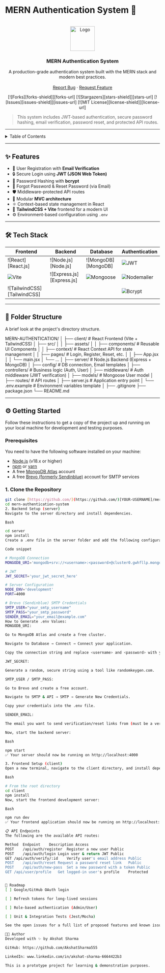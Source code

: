 # MERN Authentication System 🔐

<br />
<div align="center">
  <img src="https://raw.githubusercontent.com/FortAwesome/Font-Awesome/6.x/svgs/solid/shield-halved.svg" alt="Logo" width="80" height="80">

  <h3 align="center">MERN Authentication System</h3>

  <p align="center">
    A production-grade authentication system built with the MERN stack and modern best practices.
    <br />
    <br />
    <a href="https://github.com/[YOUR-USERNAME]/[YOUR-REPO]/issues">Report Bug</a>
    ·
    <a href="https://github.com/[YOUR-USERNAME]/[YOUR-REPO]/issues">Request Feature</a>
  </p>
</div>

<div align="center">

[![Forks][forks-shield]][forks-url]
[![Stargazers][stars-shield]][stars-url]
[![Issues][issues-shield]][issues-url]
[![MIT License][license-shield]][license-url]

</div>

> This system includes JWT-based authentication, secure password hashing, email verification, password reset, and protected API routes.

---

<details>
  <summary>Table of Contents</summary>
  <ol>
    <li><a href="#-features">Features</a></li>
    <li><a href="#-tech-stack">Tech Stack</a></li>
    <li><a href="#-folder-structure">Folder Structure</a></li>
    <li>
      <a href="#-getting-started">Getting Started</a>
      <ul>
        <li><a href="#prerequisites">Prerequisites</a></li>
        <li><a href="#backend-setup-server">Backend Setup</a></li>
        <li><a href="#frontend-setup-client">Frontend Setup</a></li>
      </ul>
    </li>
    <li><a href="#-api-endpoints">API Endpoints</a></li>
    <li><a href="#-roadmap">Roadmap</a></li>
    <li><a href="#-author">Author</a></li>
  </ol>
</details>

---


## ✨ Features

-   🔑 User Registration with **Email Verification**
-   🔒 Secure Login using **JWT (JSON Web Token)**
-   🔐 Password Hashing with **bcrypt**
-   📧 Forgot Password & Reset Password (via Email)
-   🛡️ Middleware-protected API routes
-   🧩 Modular **MVC architecture**
-   ⚛️ Context-based state management in React
-   🎨 **TailwindCSS + Vite** frontend for a modern UI
-   ⚙️ Environment-based configuration using `.env`

---

## 🛠 Tech Stack

| Frontend                                       | Backend                                   | Database                                | Authentication                                     |
| ---------------------------------------------- | ----------------------------------------- | --------------------------------------- | -------------------------------------------------- |
| ![React][React.js]                             | ![Node.js][Node.js]                       | ![MongoDB][MongoDB]                     | ![JWT](https://img.shields.io/badge/JWT-black?logo=jsonwebtokens) |
| ![Vite](https://img.shields.io/badge/Vite-646CFF?logo=vite&logoColor=white) | ![Express.js][Express.js]                 | ![Mongoose](https://img.shields.io/badge/Mongoose-880000?logo=mongoose&logoColor=white) | ![Nodemailer](https://img.shields.io/badge/Nodemailer-22B573?logo=minutemailer&logoColor=white) |
| ![TailwindCSS][TailwindCSS]                    |                                           |                                         | ![Bcrypt](https://img.shields.io/badge/Bcrypt-4A90E2?logo=shield&logoColor=white) |


---

## 📂 Folder Structure

A brief look at the project's directory structure.

MERN-AUTHENTICATION/
│
├── client/             # React Frontend (Vite + TailwindCSS)
│   ├── src/
│   │   ├── assets/
│   │   ├── components/     # Reusable UI Components
│   │   ├── context/        # React Context API for state management
│   │   ├── pages/          # Login, Register, Reset, etc.
│   │   ├── App.jsx
│   │   └── main.jsx
│   └── ...
│
├── server/             # Node.js Backend (Express + MongoDB)
│   ├── config/         # DB connection, Email templates
│   ├── controllers/    # Business logic (Auth, User)
│   ├── middleware/     # Auth middleware (JWT verification)
│   ├── models/         # Mongoose User model
│   ├── routes/         # API routes
│   ├── server.js       # Application entry point
│   └── .env.example    # Environment variables template
│
├── .gitignore
├── package.json
└── README.md


---

## ⚙️ Getting Started

Follow these instructions to get a copy of the project up and running on your local machine for development and testing purposes.

### Prerequisites

You need to have the following software installed on your machine:
-   [Node.js](https://nodejs.org/) (v18.x or higher)
-   [npm](https://www.npmjs.com/) or [yarn](https://yarnpkg.com/)
-   A free [MongoDB Atlas](https://www.mongodb.com/cloud/atlas) account
-   A free [Brevo (formerly Sendinblue)](https://www.brevo.com/) account for SMTP services

### 1. Clone the Repository

```bash
git clone [https://github.com/](https://github.com/)[YOUR-USERNAME]/mern-authentication-system.git
cd mern-authentication-system
2. Backend Setup (server)
Navigate to the server directory and install dependencies.

Bash

cd server
npm install
Create a .env file in the server folder and add the following configuration.

Code snippet

# MongoDB Connection
MONGODB_URI='mongodb+srv://<username>:<password>@cluster0.gwhfllp.mongodb.net'

# JWT
JWT_SECRET='your_jwt_secret_here'

# Server Configuration
NODE_ENV='development'
PORT=4000

# Brevo (Sendinblue) SMTP Credentials
SMTP_USER="your_smtp_username"
SMTP_PASS="your_smtp_password"
SENDER_EMAIL="your_email@example.com"
How to Generate .env Values:
MONGODB_URI:

Go to MongoDB Atlas and create a free cluster.

Navigate to Database → Connect → Connect your application.

Copy the connection string and replace <username> and <password> with your database credentials.

JWT_SECRET:

Generate a random, secure string using a tool like randomkeygen.com.

SMTP_USER / SMTP_PASS:

Go to Brevo and create a free account.

Navigate to SMTP & API → SMTP → Generate New Credentials.

Copy your credentials into the .env file.

SENDER_EMAIL:

The email you want to send verification/reset links from (must be a verified sender with Brevo).

Now, start the backend server:

Bash

npm start
✅ Your server should now be running on http://localhost:4000

3. Frontend Setup (client)
Open a new terminal, navigate to the client directory, and install dependencies.

Bash

# From the root directory
cd client
npm install
Now, start the frontend development server:

Bash

npm run dev
✅ Your frontend application should now be running on http://localhost:5173

📋 API Endpoints
The following are the available API routes:

Method	Endpoint	Description	Access
POST	/api/auth/register	Register a new user	Public
POST	/api/auth/login	Login user & return JWT	Public
GET	/api/auth/verify/:id	Verify user's email address	Public
POST	/api/auth/reset	Request a password reset link	Public
POST	/api/auth/new-pass	Set a new password with a token	Public
GET	/api/user/profile	Get logged-in user's profile	Protected


🚀 Roadmap
[ ] Google/GitHub OAuth login

[ ] Refresh tokens for long-lived sessions

[ ] Role-based authentication (Admin/User)

[ ] Unit & Integration Tests (Jest/Mocha)

See the open issues for a full list of proposed features and known issues.

👨‍💻 Author
Developed with ✨ by Akshat Sharma

GitHub: https://github.com/AkshatSharma555

LinkedIn: www.linkedin.com/in/akshat-sharma-6664422b3

This is a prototype project for learning & demonstration purposes.
